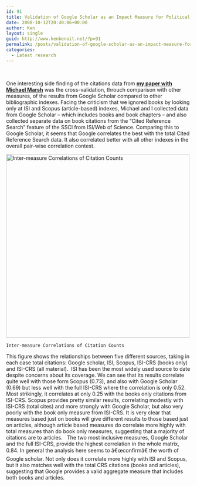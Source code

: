 ```yaml
---
id: 91
title: Validation of Google Scholar as an Impact Measure for Political Science
date: 2008-10-12T20:40:06+00:00
author: Ken
layout: single
guid: http://www.kenbenoit.net/?p=91
permalink: /posts/validation-of-google-scholar-as-an-impact-measure-for-political-science/
categories:
  - Latest research
---
```


   



  One interesting side finding of the citations data from [**my paper with Michael Marsh**](http://www.kenbenoit.net/?page_id=50#citationspaper) was the cross-validation, throuch comparison with other measures, of the results from Google Scholar compared to other bibliographic indexes. Facing the criticism that we ignored books by looking only at ISI and Scopus (article-based) indexes, Michael and I collected data from Google Scholar &#8211; which includes books and book chapters &#8211; and also collected separate data on book citations from the &#8220;Cited Reference Search&#8221; feature of the SSCI from ISI/Web of Science. Comparing this to Google Scholar, it seems that Google correlates the best with the total Cited Reference Search data. It also correlated better with all other indexes in the overall pair-wise correlation contest.



  [<img class="size-full wp-image-108" title="Inter-measure Correlations of Citation Counts" src="http://www.kenbenoit.net/wp-content/uploads/2008/10/figure_intermeasurecorrelations1.png" alt="Inter-measure Correlations of Citation Counts" width="500" height="500" srcset="http://www.kenbenoit.net/wp-content/uploads/2008/10/figure_intermeasurecorrelations1.png 1440w, http://www.kenbenoit.net/wp-content/uploads/2008/10/figure_intermeasurecorrelations1-150x150.png 150w, http://www.kenbenoit.net/wp-content/uploads/2008/10/figure_intermeasurecorrelations1-300x300.png 300w" sizes="(max-width: 500px) 100vw, 500px" />](http://www.kenbenoit.net/wp-content/uploads/2008/10/figure_intermeasurecorrelations1.png)
  
  
    Inter-measure Correlations of Citation Counts
  


This figure shows the relationships between five different sources, taking in each case total citations: Google scholar, ISI, Scopus, ISI-CRS (books only) and ISI-CRS (all material).  ISI has been the most widely used source to date despite concerns about its coverage. We can see that its results correlate quite well with those form Scopus (0.73), and also with Google Scholar (0.69) but less well with the full ISI-CRS where the correlation is only 0.52. Most strikingly, it correlates at only 0.25 with the books only citations from ISI-CRS. Scopus provides pretty similar results, correlating modestly with ISI-CRS (total cites) and more strongly with Google Scholar, but also very poorly with the book only measure from ISI-CRS. It is very clear that measures based just on books will give different results to those based just on articles, although article based measures do correlate more highly with total measures than do book only measures, suggesting that a majority of citations are to articles.   The two most inclusive measures, Google Scholar and the full ISI-CRS, provide the highest correlation in the whole matrix, 0.84. In general the analysis here seems to â€œconfirmâ€ the worth of Google scholar. Not only does it correlate more highly with ISI and Scopus, but it also matches well with the total CRS citations (books and articles), suggesting that Google provides a valid aggregate measure that includes both books and articles.

